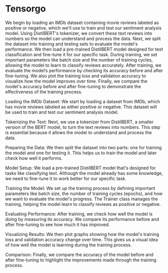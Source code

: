 # Tensorgo
We begin by loading an IMDb dataset containing movie reviews labeled as positive or negative, which we'll use to train and test our sentiment analysis model. Using DistilBERT's tokenizer, we convert these text reviews into numbers so the model can understand and process the data. Next, we split the dataset into training and testing sets to evaluate the model's performance. We then load a pre-trained DistilBERT model designed for text classification and fine-tune it for our specific task. During training, we set important parameters like batch size and the number of training cycles, allowing the model to learn to classify reviews accurately. After training, we evaluate the model’s performance by checking its accuracy before and after fine-tuning. We also plot the training loss and validation accuracy to visualize how the model improves over time. Finally, we compare the model's accuracy before and after fine-tuning to demonstrate the effectiveness of the training process.

Loading the IMDb Dataset: We start by loading a dataset from IMDb, which has movie reviews labeled as either positive or negative. This dataset will be used to train and test our sentiment analysis model.

Tokenizing the Text: Next, we use a tokenizer from DistilBERT, a smaller version of the BERT model, to turn the text reviews into numbers. This step is essential because it allows the model to understand and process the data.

Preparing the Data: We then split the dataset into two parts: one for training the model and one for testing it. This helps us to train the model and later check how well it performs.

Model Setup: We load a pre-trained DistilBERT model that's designed for tasks like classifying text. Although the model already has some knowledge, we need to fine-tune it to work better for our specific task.

Training the Model: We set up the training process by defining important parameters like batch size, the number of training cycles (epochs), and how we want to evaluate the model's progress. The Trainer class manages the training, helping the model learn to classify reviews as positive or negative.

Evaluating Performance: After training, we check how well the model is doing by measuring its accuracy. We compare its performance before and after fine-tuning to see how much it has improved.

Visualizing Results: We then plot graphs showing how the model's training loss and validation accuracy change over time. This gives us a visual idea of how well the model is learning during the training process.

Comparison: Finally, we compare the accuracy of the model before and after fine-tuning to highlight the improvements made through the training process.
